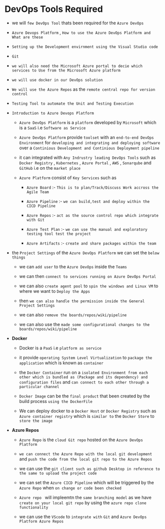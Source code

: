# DevOps Tools Required 

- we will `few DevOps Tool` thats been required for the `Azure DevOps`

- `Azure Devops Platform` , `How to use the Azure DevOps Platform and What are these`

- `Setting up the Development envirnment using the Visual Studio code`

- `Git`

- `we will also need the Microsoft Azure portal to decie which services to Use from the Microsoft Azure platform`

- `we will use docker in our DevOps solution`

- `We will use the Azure Repos` as the `remote central repo for version control`

- `Testing Tool to automate the Unit and Testing Execution`


- `Introduction to Azure Devops Platform`
  
  - `Azure DevOps Platform` is a `platform` developed by `Microsoft`  which is a `SaaS` i.e `Software as Service`
  
  - `Azure DevOps Platform`  provide `toolset` with an `end-to-end DevOps Environment` for `developing and integrating and deploying software ` over a `Continious Development and Continious Deployment pipeline`
  
  -  it can integrated with  `Any Indrustry leading DevOps Tools` such as `Docker Registry` , `Kubernetes` , `Azure Portal` , `AWS` , `Sonarqube` and `GitHub` i.e on the `market place`
  
  
  - `Azure Platform` consist of `Key Services` such as 
    
    - `Azure Board` :- `This is to plan/Track/Discuss Work accross the Agile Team`
    
    - `Azure Pipeline` :- `we can build,test and deploy within the CICD Pipeline `
    
    - `Azure Repos` :- `act as the source control repo which integrate with Git`
    
    - `Azure Test Plan` :- `we can use the manual and exploratory testing tool test the project`
    
    - `Azure Artifacts`  :- `create and share packages within the team`


- the `Project Settings` of the `Azure DevOps Platform` we can set the `below things`
  
  - we can `add user` to the `Azure DevOps` inside the `Teams`
  
  - we can then `connect to services running on Azure DevOps Portal` 
  
  - we can also `create agent pool` to `spin the windows and Linux VM` to where we want to `Deploy the Apps`
  
  - then  `we can also handle the permission inside the General Project Settings`
  
  - we can also `remove the boards/repos/wiki/pipeline` 
  
  - we can also use the `made some configurational changes to the boards/repos/wiki/pipeline`



- **Docker**
  
  - Docker is a `PaaS` i.e `platform as service`
  
  - it provide `operating System Level Virtualization` to `package the application` which is known as `container`
  
  - the `Docker Container` run on a `isolated Environment from each other which is bundled as (Package and its dependency) and configuration files` and `can connect to each other through a particular channel`   

  - `Docker Image` can be the `final product` that been created by the build process `using the DockerFile`
  
  - We can deploy docker  to a  `Docker Host` or `Docker Registry` such as `Azure container registry` which is `similar to` the `Docker Store` to `store the image` 


- **Azure Repos**
  
  - `Azure Repo` is the `cloud Git repo` hosted on the `Azure DevOps Platform`
  
  - `we can connect the Azure Repo with the local git development` and `push the code from the local git repo to the Azure Repos `
  
  - we can use the `git client such as github Desktop in reference to the same to upload the project code`
  
  - we can set the `Azure CICD Pipeline` which will be triggered by the `Azure Repo` when `on change or code been checked`    
  
  - `Azure repo ` will impleemtn the `same branching model` as we have `create on your local git repo` by using the `azure repo clone functionality`
  
  - we can use the `VScode` to `integrate with` `Git` and `Azure DevOps Platform Azure Repos`
  

